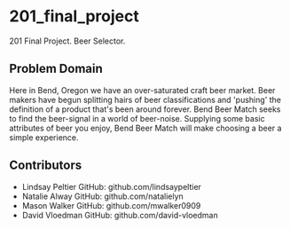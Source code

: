 # 201_final_project
201 Final Project. Beer Selector. 

## Problem Domain

Here in Bend, Oregon we have an over-saturated craft beer market. Beer makers have begun splitting hairs of beer classifications and 'pushing' the definition of a product that's been around forever. Bend Beer Match seeks to find the beer-signal in a world of beer-noise. Supplying some basic attributes of beer you enjoy, Bend Beer Match will make choosing a beer a simple experience.

## Contributors 

- Lindsay Peltier GitHub: github.com/lindsaypeltier
- Natalie Alway GitHub: github.com/natalielyn
- Mason Walker GitHub: github.com/mwalker0909
- David Vloedman GitHub: github.com/david-vloedman
